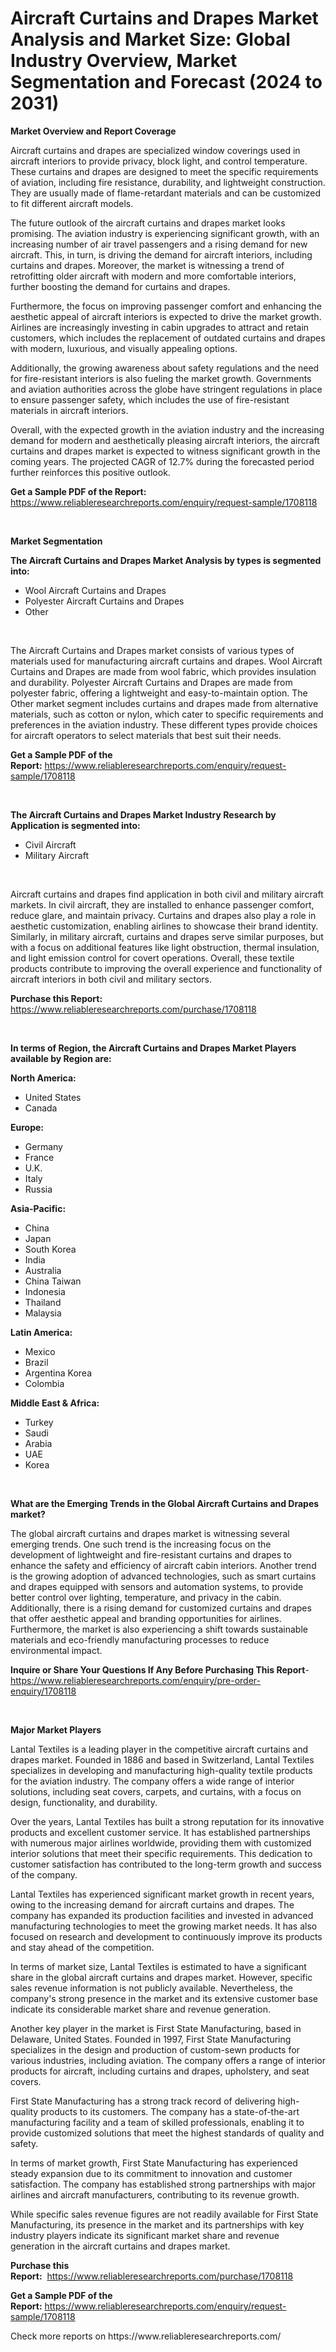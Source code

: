 <p><h1>Aircraft Curtains and Drapes Market Analysis and Market Size: Global Industry Overview, Market Segmentation and Forecast (2024 to 2031)</h1></p><p><strong>Market Overview and Report Coverage</strong></p>
<p><p>Aircraft curtains and drapes are specialized window coverings used in aircraft interiors to provide privacy, block light, and control temperature. These curtains and drapes are designed to meet the specific requirements of aviation, including fire resistance, durability, and lightweight construction. They are usually made of flame-retardant materials and can be customized to fit different aircraft models.</p><p>The future outlook of the aircraft curtains and drapes market looks promising. The aviation industry is experiencing significant growth, with an increasing number of air travel passengers and a rising demand for new aircraft. This, in turn, is driving the demand for aircraft interiors, including curtains and drapes. Moreover, the market is witnessing a trend of retrofitting older aircraft with modern and more comfortable interiors, further boosting the demand for curtains and drapes.</p><p>Furthermore, the focus on improving passenger comfort and enhancing the aesthetic appeal of aircraft interiors is expected to drive the market growth. Airlines are increasingly investing in cabin upgrades to attract and retain customers, which includes the replacement of outdated curtains and drapes with modern, luxurious, and visually appealing options.</p><p>Additionally, the growing awareness about safety regulations and the need for fire-resistant interiors is also fueling the market growth. Governments and aviation authorities across the globe have stringent regulations in place to ensure passenger safety, which includes the use of fire-resistant materials in aircraft interiors.</p><p>Overall, with the expected growth in the aviation industry and the increasing demand for modern and aesthetically pleasing aircraft interiors, the aircraft curtains and drapes market is expected to witness significant growth in the coming years. The projected CAGR of 12.7% during the forecasted period further reinforces this positive outlook.</p></p>
<p><strong>Get a Sample PDF of the Report:</strong> <a href="https://www.reliableresearchreports.com/enquiry/request-sample/1708118">https://www.reliableresearchreports.com/enquiry/request-sample/1708118</a></p>
<p>&nbsp;</p>
<p><strong>Market Segmentation</strong></p>
<p><strong>The Aircraft Curtains and Drapes Market Analysis by types is segmented into:</strong></p>
<p><ul><li>Wool Aircraft Curtains and Drapes</li><li>Polyester Aircraft Curtains and Drapes</li><li>Other</li></ul></p>
<p>&nbsp;</p>
<p><p>The Aircraft Curtains and Drapes market consists of various types of materials used for manufacturing aircraft curtains and drapes. Wool Aircraft Curtains and Drapes are made from wool fabric, which provides insulation and durability. Polyester Aircraft Curtains and Drapes are made from polyester fabric, offering a lightweight and easy-to-maintain option. The Other market segment includes curtains and drapes made from alternative materials, such as cotton or nylon, which cater to specific requirements and preferences in the aviation industry. These different types provide choices for aircraft operators to select materials that best suit their needs.</p></p>
<p><strong>Get a Sample PDF of the Report:</strong>&nbsp;<a href="https://www.reliableresearchreports.com/enquiry/request-sample/1708118">https://www.reliableresearchreports.com/enquiry/request-sample/1708118</a></p>
<p>&nbsp;</p>
<p><strong>The Aircraft Curtains and Drapes Market Industry Research by Application is segmented into:</strong></p>
<p><ul><li>Civil Aircraft</li><li>Military Aircraft</li></ul></p>
<p>&nbsp;</p>
<p><p>Aircraft curtains and drapes find application in both civil and military aircraft markets. In civil aircraft, they are installed to enhance passenger comfort, reduce glare, and maintain privacy. Curtains and drapes also play a role in aesthetic customization, enabling airlines to showcase their brand identity. Similarly, in military aircraft, curtains and drapes serve similar purposes, but with a focus on additional features like light obstruction, thermal insulation, and light emission control for covert operations. Overall, these textile products contribute to improving the overall experience and functionality of aircraft interiors in both civil and military sectors.</p></p>
<p><strong>Purchase this Report:</strong>&nbsp; <a href="https://www.reliableresearchreports.com/purchase/1708118">https://www.reliableresearchreports.com/purchase/1708118</a></p>
<p>&nbsp;</p>
<p><strong>In terms of Region, the Aircraft Curtains and Drapes Market Players available by Region are:</strong></p>
<p>
    <p> <strong> North America: </strong>
        <ul>
            <li>United States</li>
            <li>Canada</li>
        </ul>
        </p> 
    <p> <strong> Europe: </strong>
        <ul>
            <li>Germany</li>
            <li>France</li>
            <li>U.K.</li>
            <li>Italy</li>
            <li>Russia</li>
        </ul>
        </p> 
    <p> <strong> Asia-Pacific: </strong>
        <ul>
            <li>China</li>
            <li>Japan</li>
            <li>South Korea</li>
            <li>India</li>
            <li>Australia</li>
            <li>China Taiwan</li>
            <li>Indonesia</li>
            <li>Thailand</li>
            <li>Malaysia</li>
        </ul>
        </p> 
    <p> <strong> Latin America: </strong>
        <ul>
            <li>Mexico</li>
            <li>Brazil</li>
            <li>Argentina Korea</li>
            <li>Colombia</li>
        </ul>
        </p> 
    <p> <strong> Middle East & Africa: </strong>
        <ul>
            <li>Turkey</li>
            <li>Saudi</li>
            <li>Arabia</li>
            <li>UAE</li>
            <li>Korea</li>
        </ul>
    </p>
    </p>
<p>&nbsp;</p>
<p><strong>What are the Emerging Trends in the Global Aircraft Curtains and Drapes market?</strong></p>
<p><p>The global aircraft curtains and drapes market is witnessing several emerging trends. One such trend is the increasing focus on the development of lightweight and fire-resistant curtains and drapes to enhance the safety and efficiency of aircraft cabin interiors. Another trend is the growing adoption of advanced technologies, such as smart curtains and drapes equipped with sensors and automation systems, to provide better control over lighting, temperature, and privacy in the cabin. Additionally, there is a rising demand for customized curtains and drapes that offer aesthetic appeal and branding opportunities for airlines. Furthermore, the market is also experiencing a shift towards sustainable materials and eco-friendly manufacturing processes to reduce environmental impact.</p></p>
<p><strong>Inquire or Share Your Questions If Any Before Purchasing This Report</strong>- <a href="https://www.reliableresearchreports.com/enquiry/pre-order-enquiry/1708118">https://www.reliableresearchreports.com/enquiry/pre-order-enquiry/1708118</a></p>
<p>&nbsp;</p>
<p><strong>Major Market Players</strong></p>
<p><p>Lantal Textiles is a leading player in the competitive aircraft curtains and drapes market. Founded in 1886 and based in Switzerland, Lantal Textiles specializes in developing and manufacturing high-quality textile products for the aviation industry. The company offers a wide range of interior solutions, including seat covers, carpets, and curtains, with a focus on design, functionality, and durability.</p><p>Over the years, Lantal Textiles has built a strong reputation for its innovative products and excellent customer service. It has established partnerships with numerous major airlines worldwide, providing them with customized interior solutions that meet their specific requirements. This dedication to customer satisfaction has contributed to the long-term growth and success of the company.</p><p>Lantal Textiles has experienced significant market growth in recent years, owing to the increasing demand for aircraft curtains and drapes. The company has expanded its production facilities and invested in advanced manufacturing technologies to meet the growing market needs. It has also focused on research and development to continuously improve its products and stay ahead of the competition.</p><p>In terms of market size, Lantal Textiles is estimated to have a significant share in the global aircraft curtains and drapes market. However, specific sales revenue information is not publicly available. Nevertheless, the company's strong presence in the market and its extensive customer base indicate its considerable market share and revenue generation.</p><p>Another key player in the market is First State Manufacturing, based in Delaware, United States. Founded in 1997, First State Manufacturing specializes in the design and production of custom-sewn products for various industries, including aviation. The company offers a range of interior products for aircraft, including curtains and drapes, upholstery, and seat covers.</p><p>First State Manufacturing has a strong track record of delivering high-quality products to its customers. The company has a state-of-the-art manufacturing facility and a team of skilled professionals, enabling it to provide customized solutions that meet the highest standards of quality and safety.</p><p>In terms of market growth, First State Manufacturing has experienced steady expansion due to its commitment to innovation and customer satisfaction. The company has established strong partnerships with major airlines and aircraft manufacturers, contributing to its revenue growth.</p><p>While specific sales revenue figures are not readily available for First State Manufacturing, its presence in the market and its partnerships with key industry players indicate its significant market share and revenue generation in the aircraft curtains and drapes market.</p></p>
<p><strong>Purchase this Report:</strong>&nbsp;&nbsp;<a href="https://www.reliableresearchreports.com/purchase/1708118">https://www.reliableresearchreports.com/purchase/1708118</a></p>
<p></p>
<p><strong>Get a Sample PDF of the Report:</strong>&nbsp;<a href="https://www.reliableresearchreports.com/enquiry/request-sample/1708118">https://www.reliableresearchreports.com/enquiry/request-sample/1708118</a></p>
<p>Check more reports on https://www.reliableresearchreports.com/</p>